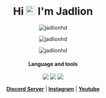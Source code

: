 <h1 align="center">Hi <img src="https://media.giphy.com/media/hvRJCLFzcasrR4ia7z/giphy.gif" width="25px"> I'm Jadlion</h1>

 <p align="center"><img src="https://github-readme-stats.vercel.app/api?username=jadlionhd&show_icons=true&theme=dark" alt="jadlionhd" /></p>
 
 <p align="center"><img src ="https://discord.c99.nl/widget/theme-2/421307985827201024.png" alt="jadlionhd" /></p>
 
 <p align="center"><img src="https://github-readme-stats.vercel.app/api/top-langs/?username=jadlionhd&layout=compact&theme=dark" alt="jadlionhd" /></p>

<h4 align="center">Language and tools</h4>
<p align="center">
  <img src="https://img.shields.io/badge/node.js%20-%2343853D.svg?&style=for-the-badge&logo=node.js&logoColor=white"/>
  <img src="https://img.shields.io/badge/javascript%20-%23323330.svg?&style=for-the-badge&logo=javascript&logoColor=%23F7DF1E"/>
  <img src="https://img.shields.io/badge/c%23%20-%23239120.svg?&style=for-the-badge&logo=c-sharp&logoColor=white"/>
</p>

 <p align="center">
  <strong><a href="https://discord.gg/zCr2jeZ">Discord Server</a></strong> |
  <strong><a href="https://instagram.com/jadlionhd">Instagram</a></strong> |
  <strong><a href="https://www.youtube.com/channel/UCrXvTWmb2AnWGKPCsFIn1_A">Youtube</a></strong>
 </p>


<!---
<p align="left">
<a href="https://instagram.com/jadlionhd" target="blank"><img align="left" src="https://cdn.jsdelivr.net/npm/simple-icons@3.0.1/icons/instagram.svg" alt="jadlionhd" height="30" width="30" /></a>
<a href="https://www.youtube.com/channel/UCrXvTWmb2AnWGKPCsFIn1_A" target="blank"><img align="left" src="https://cdn.jsdelivr.net/npm/simple-icons@3.0.1/icons/youtube.svg" alt="jadlionhd" height="30" width="30" /></a>
<a href="https://discord.gg/zCr2jeZ">
  <img align="left" alt="JadlionHD's Discord" width="30" src="https://cdn.jsdelivr.net/npm/simple-icons@v3/icons/discord.svg" />
</a>
</p>
